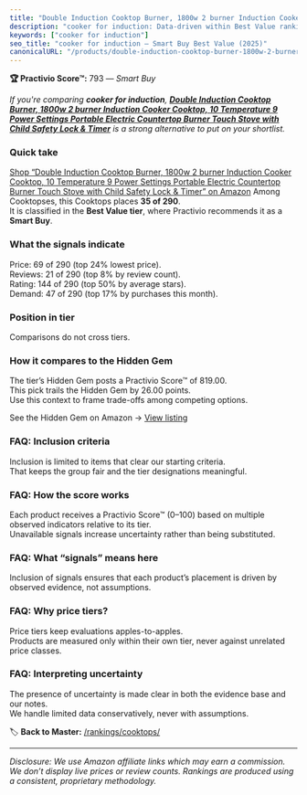 ```yaml
---
title: "Double Induction Cooktop Burner, 1800w 2 burner Induction Cooker Cooktop, 10 Temperature 9 Power Settings Portable Electric Countertop Burner Touch Stove with Child Safety Lock & Timer"
description: "cooker for induction: Data-driven within Best Value ranking using the Practivio Score™. Positioned by quality, value, demand, findability, momentum."
keywords: ["cooker for induction"]
seo_title: "cooker for induction — Smart Buy Best Value (2025)"
canonicalURL: "/products/double-induction-cooktop-burner-1800w-2-burner-induction-cooker-cooktop-10-temperature-9-power-settings-portable-electric-countertop-burner-touch-stove-with-child-safety-lock-timer-B097H11NGL/"
---
```


**🏆 Practivio Score™:** 793 — _Smart Buy_


*If you're comparing **cooker for induction**, **[Double Induction Cooktop Burner, 1800w 2 burner Induction Cooker Cooktop, 10 Temperature 9 Power Settings Portable Electric Countertop Burner Touch Stove with Child Safety Lock & Timer](https://www.amazon.com/dp/B097H11NGL?tag=practivio-20)** is a strong alternative to put on your shortlist.*
### Quick take
[Shop “Double Induction Cooktop Burner, 1800w 2 burner Induction Cooker Cooktop, 10 Temperature 9 Power Settings Portable Electric Countertop Burner Touch Stove with Child Safety Lock & Timer” on Amazon](https://www.amazon.com/dp/B097H11NGL?tag=practivio-20)
Among Cooktopses, this Cooktops places **35 of 290**.  
It is classified in the **Best Value tier**, where Practivio recommends it as a **Smart Buy**.

### What the signals indicate
Price: 69 of 290 (top 24% lowest price).  
Reviews: 21 of 290 (top 8% by review count).  
Rating: 144 of 290 (top 50% by average stars).  
Demand: 47 of 290 (top 17% by purchases this month).

### Position in tier
Comparisons do not cross tiers.

### How it compares to the Hidden Gem
The tier’s Hidden Gem posts a Practivio Score™ of 819.00.  
This pick trails the Hidden Gem by 26.00 points.  
Use this context to frame trade-offs among competing options.  

See the Hidden Gem on Amazon → [View listing](https://www.amazon.com/dp/B01FLR0ET8?tag=practivio-20)

### FAQ: Inclusion criteria
Inclusion is limited to items that clear our starting criteria.  
That keeps the group fair and the tier designations meaningful.

### FAQ: How the score works
Each product receives a Practivio Score™ (0–100) based on multiple observed indicators relative to its tier.  
Unavailable signals increase uncertainty rather than being substituted.

### FAQ: What “signals” means here
Inclusion of signals ensures that each product’s placement is driven by observed evidence, not assumptions.

### FAQ: Why price tiers?
Price tiers keep evaluations apples-to-apples.  
Products are measured only within their own tier, never against unrelated price classes.

### FAQ: Interpreting uncertainty
The presence of uncertainty is made clear in both the evidence base and our notes.  
We handle limited data conservatively, never with assumptions.


🏷️ **Back to Master:** [/rankings/cooktops/](/rankings/cooktops/)

---
_Disclosure: We use Amazon affiliate links which may earn a commission. We don’t display live prices or review counts. Rankings are produced using a consistent, proprietary methodology._
